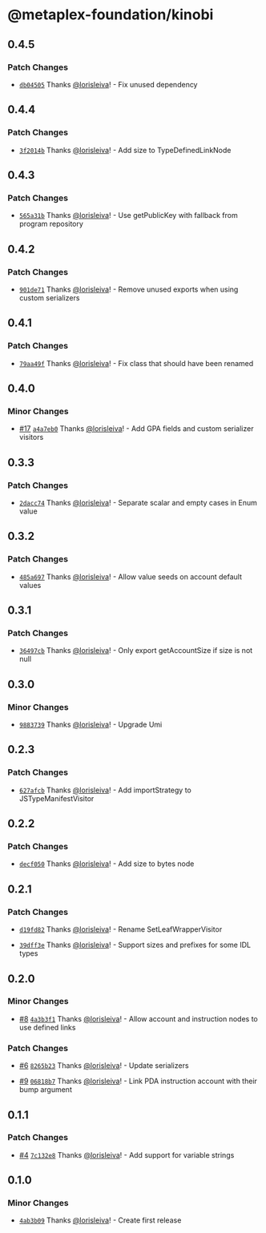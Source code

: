 # @metaplex-foundation/kinobi

## 0.4.5

### Patch Changes

- [`db04505`](https://github.com/metaplex-foundation/kinobi/commit/db0450530da3706313c0a3d31f26d94e8388d7c8) Thanks [@lorisleiva](https://github.com/lorisleiva)! - Fix unused dependency

## 0.4.4

### Patch Changes

- [`3f2014b`](https://github.com/metaplex-foundation/kinobi/commit/3f2014bbc22c351db52318065ff49317774cf387) Thanks [@lorisleiva](https://github.com/lorisleiva)! - Add size to TypeDefinedLinkNode

## 0.4.3

### Patch Changes

- [`565a31b`](https://github.com/metaplex-foundation/kinobi/commit/565a31bc2588f00738c35644a35155db3b55d860) Thanks [@lorisleiva](https://github.com/lorisleiva)! - Use getPublicKey with fallback from program repository

## 0.4.2

### Patch Changes

- [`901de71`](https://github.com/metaplex-foundation/kinobi/commit/901de71f4c47c643d7b85b7309ca7943e51c6f2a) Thanks [@lorisleiva](https://github.com/lorisleiva)! - Remove unused exports when using custom serializers

## 0.4.1

### Patch Changes

- [`79aa49f`](https://github.com/metaplex-foundation/kinobi/commit/79aa49fcc682fa84e89a34877214cfaf81fedf13) Thanks [@lorisleiva](https://github.com/lorisleiva)! - Fix class that should have been renamed

## 0.4.0

### Minor Changes

- [#17](https://github.com/metaplex-foundation/kinobi/pull/17) [`a4a7eb0`](https://github.com/metaplex-foundation/kinobi/commit/a4a7eb03098655bc84f0e4bc1fd7fc1c02e62098) Thanks [@lorisleiva](https://github.com/lorisleiva)! - Add GPA fields and custom serializer visitors

## 0.3.3

### Patch Changes

- [`2dacc74`](https://github.com/metaplex-foundation/kinobi/commit/2dacc748c21f6167115b34e80724b23ecbcf2d6b) Thanks [@lorisleiva](https://github.com/lorisleiva)! - Separate scalar and empty cases in Enum value

## 0.3.2

### Patch Changes

- [`485a697`](https://github.com/metaplex-foundation/kinobi/commit/485a69764fd64a193f32fd8c6f3c663a4746afb8) Thanks [@lorisleiva](https://github.com/lorisleiva)! - Allow value seeds on account default values

## 0.3.1

### Patch Changes

- [`36497cb`](https://github.com/metaplex-foundation/kinobi/commit/36497cb309ee274941d6efed900cd7bb90263362) Thanks [@lorisleiva](https://github.com/lorisleiva)! - Only export getAccountSize if size is not null

## 0.3.0

### Minor Changes

- [`9883739`](https://github.com/metaplex-foundation/kinobi/commit/9883739822c6a16ae544c03cc593fff7aa519833) Thanks [@lorisleiva](https://github.com/lorisleiva)! - Upgrade Umi

## 0.2.3

### Patch Changes

- [`627afcb`](https://github.com/metaplex-foundation/kinobi/commit/627afcbd6fa84a79187f190395077608eeb034fe) Thanks [@lorisleiva](https://github.com/lorisleiva)! - Add importStrategy to JSTypeManifestVisitor

## 0.2.2

### Patch Changes

- [`decf050`](https://github.com/metaplex-foundation/kinobi/commit/decf0508f4bcb40dd688df5f9ec6bd545bf986dd) Thanks [@lorisleiva](https://github.com/lorisleiva)! - Add size to bytes node

## 0.2.1

### Patch Changes

- [`d19fd82`](https://github.com/metaplex-foundation/kinobi/commit/d19fd820b8e7fca54ee4b1a4899120ac5607037a) Thanks [@lorisleiva](https://github.com/lorisleiva)! - Rename SetLeafWrapperVisitor

- [`39dff3e`](https://github.com/metaplex-foundation/kinobi/commit/39dff3e7acbb9f9d40dbcd46f4d78157c85ba4c8) Thanks [@lorisleiva](https://github.com/lorisleiva)! - Support sizes and prefixes for some IDL types

## 0.2.0

### Minor Changes

- [#8](https://github.com/metaplex-foundation/kinobi/pull/8) [`4a3b3f1`](https://github.com/metaplex-foundation/kinobi/commit/4a3b3f19b290c727daea80c40683a298a3e401ab) Thanks [@lorisleiva](https://github.com/lorisleiva)! - Allow account and instruction nodes to use defined links

### Patch Changes

- [#6](https://github.com/metaplex-foundation/kinobi/pull/6) [`8265b23`](https://github.com/metaplex-foundation/kinobi/commit/8265b23ed983740b73aef7dfbea58189074e7e6c) Thanks [@lorisleiva](https://github.com/lorisleiva)! - Update serializers

- [#9](https://github.com/metaplex-foundation/kinobi/pull/9) [`06818b7`](https://github.com/metaplex-foundation/kinobi/commit/06818b7dde8f5ecd083488eed0277a1e15a351aa) Thanks [@lorisleiva](https://github.com/lorisleiva)! - Link PDA instruction account with their bump argument

## 0.1.1

### Patch Changes

- [#4](https://github.com/metaplex-foundation/kinobi/pull/4) [`7c132e8`](https://github.com/metaplex-foundation/kinobi/commit/7c132e87a191f7dc89b0a134a9ea482d303d5adc) Thanks [@lorisleiva](https://github.com/lorisleiva)! - Add support for variable strings

## 0.1.0

### Minor Changes

- [`4ab3b09`](https://github.com/metaplex-foundation/kinobi/commit/4ab3b09d0fc90eda328e89ea70dec6abd218da9a) Thanks [@lorisleiva](https://github.com/lorisleiva)! - Create first release
